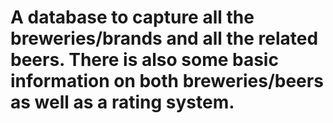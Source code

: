 # A database to capture all the breweries/brands and all the related beers. There is also some basic information on both breweries/beers as well as a rating system.